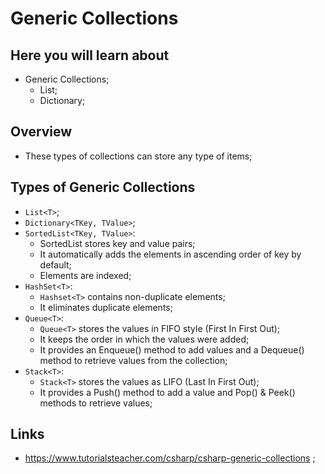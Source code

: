 # Generic Collections

## Here you will learn about

- Generic Collections;
  - List;
  - Dictionary;

## Overview

- These types of collections can store any type of items;

## Types of Generic Collections

- `List<T>`;
- `Dictionary<TKey, TValue>`;
- `SortedList<TKey, TValue>`:
  - SortedList stores key and value pairs;
  - It automatically adds the elements in ascending order of key by default;
  - Elements are indexed;
- `HashSet<T>`:
  - `Hashset<T>` contains non-duplicate elements;
  - It eliminates duplicate elements;
- `Queue<T>`:
  - `Queue<T>` stores the values in FIFO style (First In First Out);
  - It keeps the order in which the values were added;
  - It provides an Enqueue() method to add values and a Dequeue() method to retrieve values from the collection;
- `Stack<T>`:
  - `Stack<T>` stores the values as LIFO (Last In First Out);
  - It provides a Push() method to add a value and Pop() & Peek() methods to retrieve values;

## Links

- <https://www.tutorialsteacher.com/csharp/csharp-generic-collections> ;
